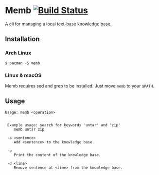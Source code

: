 # Memb [![Build Status](https://travis-ci.org/jerben/memb.svg?branch=master)](https://travis-ci.org/jerben/memb)

A cli for managing a local text-base knowledge base.

## Installation

### Arch Linux

```
$ pacman -S memb
```

### Linux & macOS

Memb requires sed and grep to be installed.
Just move `memb` to your `$PATH`.

## Usage

```
Usage: memb <operation>


 Example usage: search for keywords 'untar' and 'zip'
    memb untar zip

 -a <sentence>
    Add <sentence> to the knowledge base.

 -p
    Print the content of the knowledge base.

 -d <line>
    Remove sentence at <line> from the knowledge base.
```
